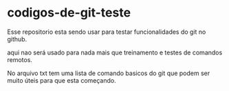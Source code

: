 # codigos-de-git-teste
Esse repositorio esta sendo usar para testar funcionalidades do git no github.

aqui nao será usado para nada mais que treinamento e testes de comandos remotos.

No arquivo txt tem uma lista de comando basicos do git que podem ser muito úteis para que esta começando.

